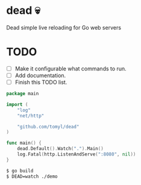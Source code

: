 # dead :skull:
Dead simple live reloading for Go web servers

# TODO
                   
- [ ] Make it configurable what commands to run.
- [ ] Add documentation.
- [ ] Finish this TODO list.

```go
package main

import (
	"log"
	"net/http"

	"github.com/tomyl/dead"
)

func main() {
	dead.Default().Watch(".").Main()
	log.Fatal(http.ListenAndServe(":8080", nil))
}
```

```bash
$ go build
$ DEAD=watch ./demo
```
